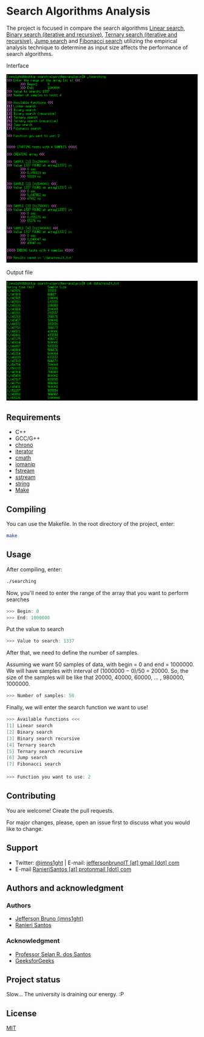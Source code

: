 # Search Algorithms Analysis

The project is focused in compare the search algorithms [Linear search](https://en.wikipedia.org/wiki/Linear_search), [Binary search (iterative and recursive)](https://en.wikipedia.org/wiki/Binary_search_algorithm), [Ternary search (iterative and recursive)](https://en.wikipedia.org/wiki/Ternary_search), [Jump search](https://en.wikipedia.org/wiki/Jump_search) and [Fibonacci search](https://en.wikipedia.org/wiki/Fibonacci_search_technique) utilizing the empirical analysis technique to determine as input size affects the performance of search algorithms.

Interface

![example](data/example_1.png "Usage example")

Output file

![example_2](data/example_2.png "Output file")

## Requirements
* C++
* GCC/G++
* [chrono](http://www.cplusplus.com/reference/chrono/)
* [iterator](http://www.cplusplus.com/reference/iterator/)
* [cmath](http://www.cplusplus.com/reference/cmath/)
* [iomanip](http://www.cplusplus.com/reference/iomanip/)
* [fstream](http://www.cplusplus.com/reference/fstream/)
* [sstream](http://www.cplusplus.com/reference/sstream/)
* [string](http://www.cplusplus.com/reference/string/string/?kw=string)
* [Make](https://www.gnu.org/software/make/)

## Compiling
You can use the Makefile. In the root directory of the project, enter:

```bash
make
```

## Usage
After compiling, enter:

```bash
./searching
```

Now, you'll need to enter the range of the array that you want to perform searches
```cpp
>>> Begin: 0
>>> End: 1000000
```

Put the value to search
```cpp
>>> Value to search: 1337
```

After that, we need to define the number of samples.

Assuming we want 50 samples of data, with begin = 0 and end = 1000000. We will have samples with interval of (1000000 − 0)/50 = 20000. So, the size of the samples will be like that 20000, 40000, 60000, ... , 980000, 1000000.

```cpp
>>> Number of samples: 50
```

Finally, we will enter the search function we want to use!

```cpp
>>> Available functions <<<
[1] Linear search
[2] Binary search
[3] Binary search recursive
[4] Ternary search
[5] Ternary search recursive
[6] Jump search
[7] Fibonacci search

>>> Function you want to use: 2
```

## Contributing
You are welcome! Create the pull requests. 

For major changes, please, open an issue first to discuss what you would like to change.

## Support
* Twitter: [@imns1ght](https://twitter.com/imns1ght) | E-mail: [jeffersonbrunoIT [at] gmail [dot] com](mailto:jeffersonbrunoit@gmail.com)
* E-mail [RanieriSantos [at] protonmail [dot] com](mailto:RanieriSantos@protonmail.com)

## Authors and acknowledgment
### Authors
* [Jefferson Bruno (imns1ght)](https://imns1ght.github.io)
* [Ranieri Santos](https://github.com/RanieriSantos)

### Acknowledgment
* [Professor Selan R. dos Santos](https://www.dimap.ufrn.br/~selan/)
* [GeeksforGeeks](https://www.geeksforgeeks.org/)

## Project status
Slow... The university is draining our energy. :P

## License
[MIT](https://choosealicense.com/licenses/mit/)
